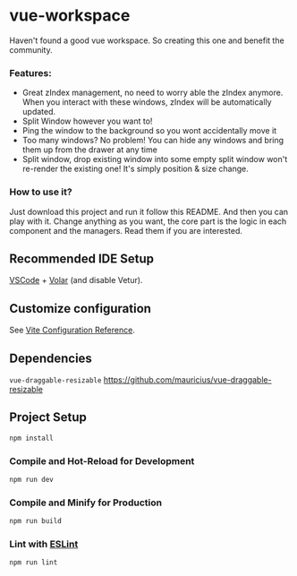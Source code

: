 # vue-workspace

Haven't found a good vue workspace. So creating this one and benefit the community.

### Features:
- Great zIndex management, no need to worry able the zIndex anymore. When you interact with these windows, zIndex will be automatically updated.
- Split Window however you want to!
- Ping the window to the background so you wont accidentally move it
- Too many windows? No problem! You can hide any windows and bring them up from the drawer at any time
- Split window, drop existing window into some empty split window won't re-render the existing one! It's simply position & size change.

### How to use it?
Just download this project and run it follow this README. And then you can play with it.
Change anything as you want, the core part is the logic in each component and the managers. Read them if you are interested.

## Recommended IDE Setup

[VSCode](https://code.visualstudio.com/) + [Volar](https://marketplace.visualstudio.com/items?itemName=Vue.volar) (and disable Vetur).

## Customize configuration

See [Vite Configuration Reference](https://vitejs.dev/config/).

## Dependencies

`vue-draggable-resizable` https://github.com/mauricius/vue-draggable-resizable

## Project Setup

```sh
npm install
```

### Compile and Hot-Reload for Development

```sh
npm run dev
```

### Compile and Minify for Production

```sh
npm run build
```

### Lint with [ESLint](https://eslint.org/)

```sh
npm run lint
```
